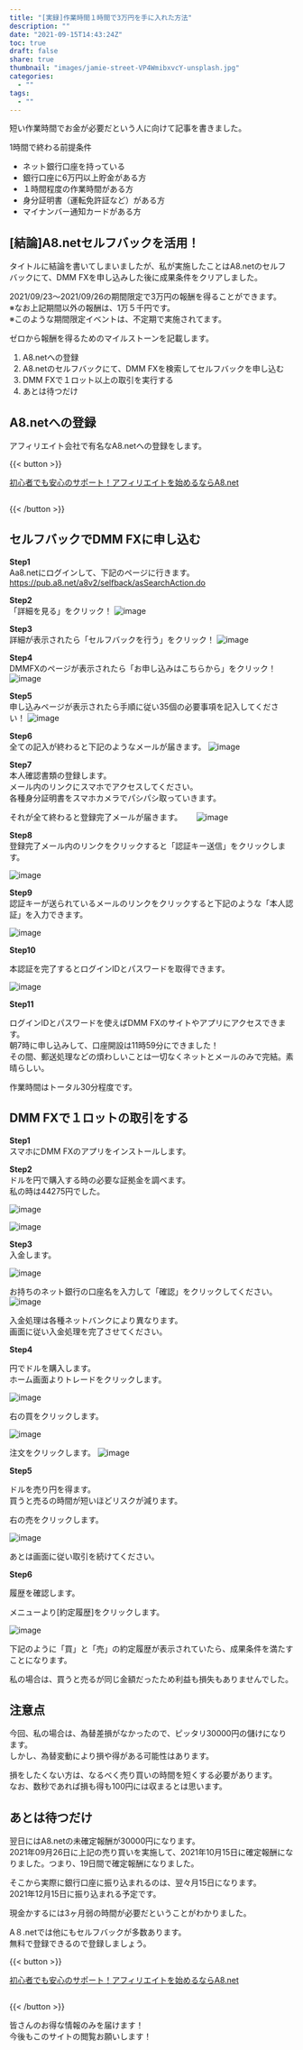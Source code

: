 ```yaml
---
title: "[実録]作業時間１時間で3万円を手に入れた方法"
description: ""
date: "2021-09-15T14:43:24Z"
toc: true
draft: false
share: true
thumbnail: "images/jamie-street-VP4WmibxvcY-unsplash.jpg"
categories:
  - ""
tags:
  - ""
---
```


短い作業時間でお金が必要だという人に向けて記事を書きました。  

<!--more-->

1時間で終わる前提条件 
- ネット銀行口座を持っている
- 銀行口座に6万円以上貯金がある方
- １時間程度の作業時間がある方
- 身分証明書（運転免許証など）がある方
- マイナンバー通知カードがある方

## [結論]A8.netセルフバックを活用！

タイトルに結論を書いてしまいましたが、私が実施したことはA8.netのセルフバックにて、DMM FXを申し込みした後に成果条件をクリアしました。  
  
2021/09/23〜2021/09/26の期間限定で3万円の報酬を得ることができます。    
※なお上記期間以外の報酬は、1万５千円です。  
※このような期間限定イベントは、不定期で実施されてます。  

ゼロから報酬を得るためのマイルストーンを記載します。
1. A8.netへの登録
2. A8.netのセルフバックにて、DMM FXを検索してセルフバックを申し込む
3. DMM FXで１ロット以上の取引を実行する
4. あとは待つだけ

## A8.netへの登録

アフィリエイト会社で有名なA8.netへの登録をします。

{{< button >}}

<a href="https://px.a8.net/svt/ejp?a8mat=3HG2VQ+14HO36+0K+1032Z6" rel="nofollow">初心者でも安心のサポート！アフィリエイトを始めるならA8.net</a>

<img border="0" width="1" height="1" src="https://www17.a8.net/0.gif?a8mat=3HG2VQ+14HO36+0K+1032Z6" alt="">

{{< /button >}}

## セルフバックでDMM FXに申し込む

**Step1**  
Aa8.netにログインして、下記のページに行きます。
https://pub.a8.net/a8v2/selfback/asSearchAction.do

**Step2**  
「詳細を見る」をクリック！
![image](/images/DMMFX.png)  

**Step3**   
詳細が表示されたら「セルフバックを行う」をクリック！
![image](/images/DMMFX2.png)  
  
**Step4**   
DMMFXのページが表示されたら「お申し込みはこちらから」をクリック！
![image](/images/FXTOP1.png)  
  
**Step5**  
申し込みページが表示されたら手順に従い35個の必要事項を記入してください！
![image](/images/Step1.png)  
  
**Step6**  
全ての記入が終わると下記のようなメールが届きます。
![image](/images/FXmail.png)  
  
**Step7**  
本人確認書類の登録します。   
メール内のリンクにスマホでアクセスしてください。    
各種身分証明書をスマホカメラでパシパシ取っていきます。  
  
それが全て終わると登録完了メールが届きます。　　
![image](/images/FXmail2.png)

**Step8**  
登録完了メール内のリンクをクリックすると「認証キー送信」をクリックします。

![image](/images/fxRegist1.png)

**Step9**  
認証キーが送られているメールのリンクをクリックすると下記のような「本人認証」を入力できます。

![image](/images/fxRegist2.png)

**Step10**  

本認証を完了するとログインIDとパスワードを取得できます。

![image](/images/fxRegist3.png)

**Step11**  

ログインIDとパスワードを使えばDMM FXのサイトやアプリにアクセスできます。  
朝7時に申し込みして、口座開設は11時59分にできました！  
その間、郵送処理などの煩わしいことは一切なくネットとメールのみで完結。素晴らしい。

作業時間はトータル30分程度です。  

## DMM FXで１ロットの取引をする

**Step1**  
スマホにDMM FXのアプリをインストールします。

**Step2**  
ドルを円で購入する時の必要な証拠金を調べます。  
私の時は44275円でした。  

![image](/images/cost1.jpg)

![image](/images/cost2.jpg)

**Step3**  
入金します。  

![image](/images/transfer.jpg)

お持ちのネット銀行の口座名を入力して「確認」をクリックしてください。
![image](/images/transfer2.jpg)

入金処理は各種ネットバンクにより異なります。  
画面に従い入金処理を完了させてください。

**Step4**  

円でドルを購入します。  
ホーム画面よりトレードをクリックします。

![image](/images/trade1.jpg)

右の買をクリックします。

![image](/images/buy1.jpg)

注文をクリックします。
![image](/images/buy2.jpg)

**Step5**  

ドルを売り円を得ます。  
買うと売るの時間が短いほどリスクが減ります。  

右の売をクリックします。  

![image](/images/sale2.jpg)

あとは画面に従い取引を続けてください。  

**Step6**  

履歴を確認します。  

メニューより[約定履歴]をクリックします。

![image](/images/history1.jpg)

下記のように「買」と「売」の約定履歴が表示されていたら、成果条件を満たすことになります。  

私の場合は、買うと売るが同じ金額だったため利益も損失もありませんでした。  

## 注意点

今回、私の場合は、為替差損がなかったので、ピッタリ30000円の儲けになります。  
しかし、為替変動により損や得がある可能性はあります。  
  
損をしたくない方は、なるべく売り買いの時間を短くする必要があります。  
なお、数秒であれば損も得も100円には収まるとは思います。

## あとは待つだけ

翌日にはA8.netの未確定報酬が30000円になります。   
2021年09月26日に上記の売り買いを実施して、2021年10月15日に確定報酬になりました。つまり、19日間で確定報酬になりました。  
  
そこから実際に銀行口座に振り込まれるのは、翌々月15日になります。  
2021年12月15日に振り込まれる予定です。  
  
現金かするには3ヶ月弱の時間が必要だということがわかりました。  
  
A８.netでは他にもセルフバックが多数あります。  
無料で登録できるので登録しましょう。

{{< button >}}

<a href="https://px.a8.net/svt/ejp?a8mat=3HG2VQ+14HO36+0K+1032Z6" rel="nofollow">初心者でも安心のサポート！アフィリエイトを始めるならA8.net</a>

<img border="0" width="1" height="1" src="https://www17.a8.net/0.gif?a8mat=3HG2VQ+14HO36+0K+1032Z6" alt="">

{{< /button >}}

皆さんのお得な情報のみを届けます！  
今後もこのサイトの閲覧お願いします！




